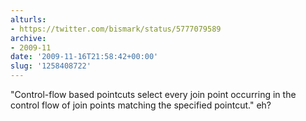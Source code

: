 ```yaml
---
alturls:
- https://twitter.com/bismark/status/5777079589
archive:
- 2009-11
date: '2009-11-16T21:58:42+00:00'
slug: '1258408722'
---
```


"Control-flow based pointcuts select every join point occurring in the control flow of join points matching the specified pointcut." eh?

